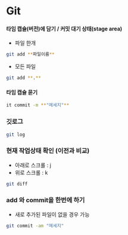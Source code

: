 # Git

  
  

#### 타임 캡슐(버전)에 담기  / 커밋 대기 상태(stage area)
> 
- 파일 한개
```bash
git add **파일이름**
```
- 모든 파일
```bash
git add **.**
```
  

#### 타임 캡슐 묻기
> 

```bash
it commit -m **"메세지"**
```


### 깃로그
> 

```bash
git log
```


### 현재 작업상태 확인 (이전과 비교)
> 
- 아래로 스크롤 : j
- 위로 스크롤 : k
```bash
git diff
```

###  add 와 commit을 한번에 하기
- 새로 추가된 파일이 없을 경우 가능

```bash
git commit -am "메세지"
```